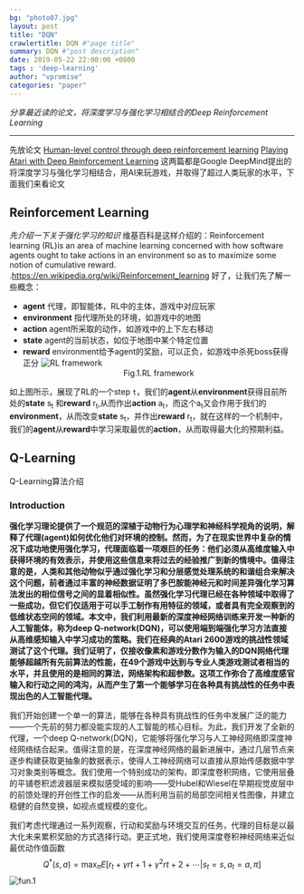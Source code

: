 ```yaml
---
bg: "photo07.jpg"
layout: post
title: "DQN"
crawlertitle: DQN #"page title"
summary: DQN #"post description"
date: 2019-05-22 22:00:00 +0800
tags : 'deep-learning'
author: "vpromise"
categories: "paper"
---
```



*分享最近读的论文，将深度学习与强化学习相结合的Deep Reinforcement Learning*

---
先放论文
[Human-level control through deep reinforcement learning](https://www.nature.com/articles/nature14236)
[Playing Atari with Deep Reinforcement Learning](https://www.cs.toronto.edu/~vmnih/docs/dqn.pdf)
这两篇都是Google DeepMind提出的将深度学习与强化学习相结合，用AI来玩游戏，并取得了超过人类玩家的水平，下面我们来看论文

## Reinforcement Learning
*先介绍一下关于强化学习的知识*
维基百科是这样介绍的：Reinforcement learning (RL)is an area of machine learning concerned with how software agents ought to take actions in an environment so as to maximize some notion of cumulative reward. .<https://en.wikipedia.org/wiki/Reinforcement_learning>
好了，让我们先了解一些概念：
* **agent**  代理，即智能体，RL中的主体，游戏中对应玩家
* **environment**  指代理所处的环境，如游戏中的地图
* **action**  agent所采取的动作，如游戏中的上下左右移动
* **state**  agent的当前状态，如位于地图中某个特定位置
* **reward**  environment给予agent的奖励，可以正负，如游戏中杀死boss获得正分
![RL framework](https://i.loli.net/2019/05/23/5ce6081b2241930320.png)<center>Fig.1.RL framework</center>

如上图所示，展现了RL的一个step `t`，我们的**agent**从**environment**获得目前所处的**state** s<sub>t</sub> 和**reward** r<sub>t</sub>,从而作出**action** a<sub>t</sub>，而这个a<sub>t</sub>又会作用于我们的**environment**，从而改变**state** s<sub>t</sub>，并作出**reward** r<sub>t</sub>，就在这样的一个机制中，我们的**agent**从**reward**中学习采取最优的**action**，从而取得最大化的预期利益。

## Q-Learning
Q-Learning算法介绍

### Introduction

**强化学习理论提供了一个规范的深植于动物行为心理学和神经科学视角的说明，解释了代理(agent)如何优化他们对环境的控制。然而，为了在现实世界中复杂的情况下成功地使用强化学习，代理面临着一项艰巨的任务：他们必须从高维度输入中获得环境的有效表示，并使用这些信息来将过去的经验推广到新的情境中。值得注意的是，人类和其他动物似乎通过强化学习和分层感觉处理系统的和谐组合来解决这个问题，前者通过丰富的神经数据证明了多巴胺能神经元和时间差异强化学习算法发出的相位信号之间的显着相似性。虽然强化学习代理已经在各种领域中取得了一些成功，但它们仅适用于可以手工制作有用特征的领域，或者具有完全观察到的低维状态空间的领域。本文中，我们利用最新的深度神经网络训练来开发一种新的人工智能体，称为deep Q-network(DQN)，可以使用端到端强化学习方法直接从高维感知输入中学习成功的策略。我们在经典的Atari 2600游戏的挑战性领域测试了这个代理。我们证明了，仅接收像素和游戏分数作为输入的DQN网络代理能够超越所有先前算法的性能，在49个游戏中达到与专业人类游戏测试者相当的水平，并且使用的是相同的算法，网络架构和超参数。这项工作弥合了高维度感官输入和行动之间的鸿沟，从而产生了第一个能够学习在各种具有挑战性的任务中表现出色的人工智能代理。**

我们开始创建一个单一的算法，能够在各种具有挑战性的任务中发展广泛的能力——一个先前的努力都没能实现的人工智能的核心目标。为此，我们开发了全新的代理，一个deep Q-network(DQN)，它能够将强化学习与人工神经网络即深度神经网络结合起来。值得注意的是，在深度神经网络的最新进展中，通过几层节点来逐步构建获取更抽象的数据表示，使得人工神经网络可以直接从原始传感数据中学习对象类别等概念。我们使用一个特别成功的架构，即深度卷积网络，它使用层叠的平铺卷积滤波器层来模拟感受域的影响——受Hubel和Wiesel在早期视觉皮层中的前馈处理的开创性工作的启发——从而利用当前的局部空间相关性图像，并建立稳健的自然变换，如视点或规模的变化。

我们考虑代理通过一系列观察，行动和奖励与环境交互的任务，代理的目标是以最大化未来累积奖励的方式选择行动。更正式地，我们使用深度卷积神经网络来近似最优动作值函数
$$ Q^*(s,a)=\max_\pi E[r_t+\gamma r{t+1}+ \gamma^2 r{t+2}+\cdots|s_t=s,a_t=a,\pi] $$
![fun.1](https://i.loli.net/2019/05/24/5ce75a1e44bc091605.png)


